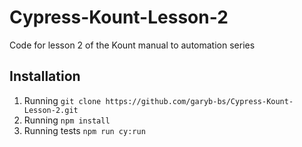 # Cypress-Kount-Lesson-2
Code for lesson 2 of the Kount manual to automation series

## Installation

1. Running `git clone https://github.com/garyb-bs/Cypress-Kount-Lesson-2.git`
1. Running `npm install`
1. Running tests `npm run cy:run`




